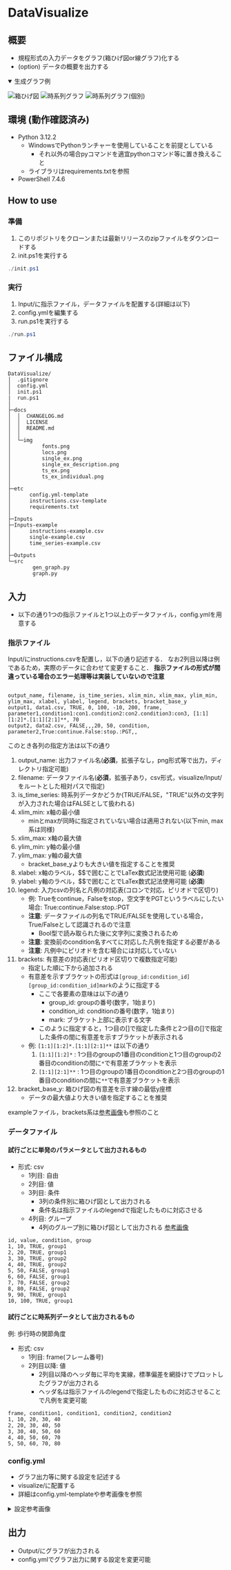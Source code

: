 # DataVisualize

## 概要

* 規程形式の入力データをグラフ(箱ひげ図or線グラフ)化する
* (option) データの概要を出力する

<details open>

<summary>生成グラフ例</summary>

![箱ひげ図](img/single_ex.png)
![時系列グラフ](img/ts_ex.png)
![時系列グラフ(個別)](img/ts_ex_individual.png)

</details>

## 環境 (動作確認済み)

* Python 3.12.2
    * WindowsでPythonランチャーを使用していることを前提としている
        * それ以外の場合pyコマンドを適宜pythonコマンド等に置き換えること
    * ライブラリはrequirements.txtを参照
* PowerShell 7.4.6

## How to use

### 準備

1. このリポジトリをクローンまたは最新リリースのzipファイルをダウンロードする
1. init.ps1を実行する

```powershell
./init.ps1
```

### 実行

1. Input/に指示ファイル，データファイルを配置する(詳細は以下)
1. config.ymlを編集する
1. run.ps1を実行する

```powershell
./run.ps1
```

## ファイル構成

```plaintext
DataVisualize/
│  .gitignore
│  config.yml
│  init.ps1
|  run.ps1
│
├─docs
│  │  CHANGELOG.md
│  │  LICENSE
│  │  README.md
│  │
│  └─img
│          fonts.png
│          locs.png
│          single_ex.png
│          single_ex_description.png
│          ts_ex.png
│          ts_ex_individual.png
│
├─etc
│      config.yml-template
│      instructions.csv-template
│      requirements.txt
│
├─Inputs
├─Inputs-example
│      instructions-example.csv
│      single-example.csv
│      time_series-example.csv
│
├─Outputs
└─src
        gen_graph.py
        graph.py
```

## 入力

* 以下の通り1つの指示ファイルと1つ以上のデータファイル，config.ymlを用意する

### 指示ファイル

Input/にinstructions.csvを配置し，以下の通り記述する．
なお2列目以降は例であるため，実際のデータに合わせて変更すること．
**指示ファイルの形式が間違っている場合のエラー処理等は実装していないので注意**

```csv

output_name, filename, is_time_series, xlim_min, xlim_max, ylim_min, ylim_max, xlabel, ylabel, legend, brackets, bracket_base_y
output1, data1.csv, TRUE, 0, 100, -10, 200, frame, parameter1,condition1:con1.condition2:con2.condition3:con3, [1:1][1:2]*.[1:1][2:1]**, 70
output2, data2.csv, FALSE,,,20, 50, condition, parameter2,True:continue.False:stop.:PGT,,

```

このとき各列の指定方法は以下の通り

1. output_name: 出力ファイル名(**必須**，拡張子なし，png形式等で出力，ディレクトリ指定可能)
1. filename: データファイル名(**必須**，拡張子あり，csv形式，visualize/Input/をルートとした相対パスで指定)
1. is_time_series: 時系列データかどうか(TRUE/FALSE，"TRUE"以外の文字列が入力された場合はFALSEとして扱われる)
1. xlim_min: x軸の最小値
    * minとmaxが同時に指定されていない場合は適用されない(以下min, max系は同様)
1. xlim_max: x軸の最大値
1. ylim_min: y軸の最小値
1. ylim_max: y軸の最大値
    * bracket_base_yよりも大きい値を指定することを推奨
1. xlabel: x軸のラベル，$$で囲むことでLaTex数式記法使用可能 (**必須**)
1. ylabel: y軸のラベル，$$で囲むことでLaTex数式記法使用可能 (**必須**)
1. legend: 入力csvの列名と凡例の対応表(コロンで対応，ピリオドで区切り)
    * 例: Trueをcontinue，Falseをstop，空文字をPGTというラベルにしたい場合: True:continue.False:stop.:PGT
    * **注意**: データファイルの列名でTRUE/FALSEを使用している場合，True/Falseとして認識されるので注意
        * Bool型で読み取られた後に文字列に変換されるため
    * **注意**: 変換前のcondition名すべてに対応した凡例を指定する必要がある
    * **注意**: 凡例中にピリオドを含む場合には対応していない
1. brackets: 有意差の対応表(ピリオド区切りで複数指定可能)
    * 指定した順に下から追加される
    * 有意差を示すブラケットの形式は`[group_id:condition_id][group_id:condition_id]mark`のように指定する
        * ここで各要素の意味は以下の通り
            * group_id: groupの番号(数字，1始まり)
            * condition_id: conditionの番号(数字，1始まり)
            * mark: ブラケット上部に表示する文字
        * このように指定すると，1つ目の[]で指定した条件と2つ目の[]で指定した条件の間に有意差を示すブラケットが表示される
    * 例: `[1:1][1:2]*.[1:1][2:1]**` は以下の通り
        1. `[1:1][1:2]*` : 1つ目のgroupの1番目のconditionと1つ目のgroupの2番目のconditionの間に`*`で有意差ブラケットを表示
        1. `[1:1][2:1]**` : 1つ目のgroupの1番目のconditionと2つ目のgroupの1番目のconditionの間に`**`で有意差ブラケットを表示
1. bracket_base_y: 箱ひげ図の有意差を示す線の最低y座標
    * データの最大値より大きい値を指定することを推奨

exampleファイル，brackets系は[参考画像](img/single_ex_description.png)も参照のこと

### データファイル

#### 試行ごとに単発のパラメータとして出力されるもの

* 形式: csv
    * 1列目: 自由
    * 2列目: 値
    * 3列目: 条件
        * 3列の条件別に箱ひげ図として出力される
        * 条件名は指示ファイルのlegendで指定したものに対応させる
    * 4列目: グループ
        * 4列のグループ別に箱ひげ図として出力される [参考画像](img/single_ex_description.png)

```csv
id, value, condition, group
1, 10, TRUE, group1
2, 20, TRUE, group1
3, 30, TRUE, group2
4, 40, TRUE, group2
5, 50, FALSE, group1
6, 60, FALSE, group1
7, 70, FALSE, group2
8, 80, FALSE, group2
9, 90, TRUE, group1
10, 100, TRUE, group1

```

#### 試行ごとに時系列データとして出力されるもの

例: 歩行時の関節角度

* 形式: csv
    * 1列目: frame(フレーム番号)
    * 2列目以降: 値
        * 2列目以降のヘッダ毎に平均を実線，標準偏差を網掛けでプロットしたグラフが出力される
        * ヘッダ名は指示ファイルのlegendで指定したものに対応させることで凡例を変更可能

```csv
frame, condition1, condition1, condition2, condition2
1, 10, 20, 30, 40
2, 20, 30, 40, 50
3, 30, 40, 50, 60
4, 40, 50, 60, 70
5, 50, 60, 70, 80
```

### config.yml

* グラフ出力等に関する設定を記述する
* visualize/に配置する
* 詳細はconfig.yml-templateや参考画像を参照

<details>
<summary>設定参考画像</summary>

![フォント](img/fonts.png)
![位置](img/locs.png)
</details>

## 出力

* Output/にグラフが出力される
* config.ymlでグラフ出力に関する設定を変更可能
